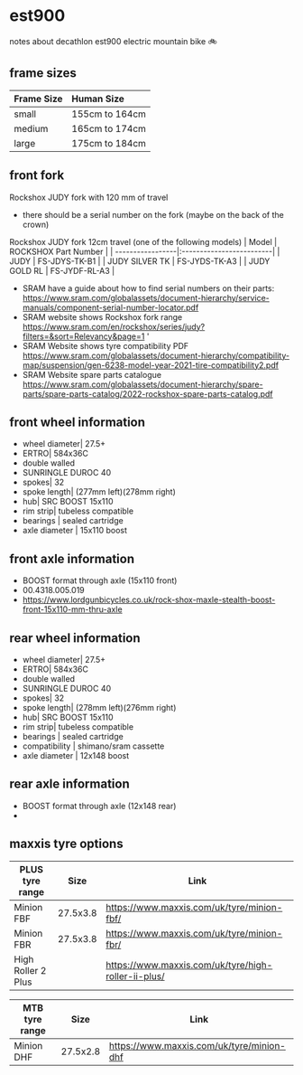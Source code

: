 # est900
notes about decathlon est900 electric mountain bike :bike:

## frame sizes
| Frame Size    | Human Size     | 
| ------------|:-----------------|
| small       | 155cm to 164cm   | 
| medium      | 165cm to 174cm   |
| large       | 175cm to 184cm   |

## front fork
Rockshox JUDY fork with 120 mm of travel <br>
- there should be a serial number on the fork (maybe on the back of the crown)

Rockshox JUDY fork 12cm travel (one of the following models)
| Model            | ROCKSHOX Part Number     | 
| -----------------|:-------------------------|
| JUDY             |      FS-JDYS-TK-B1       | 
| JUDY SILVER TK   |      FS-JYDS-TK-A3       |
| JUDY GOLD RL     |      FS-JYDF-RL-A3       |


- SRAM have a guide about how to find serial numbers on their parts: <br>
https://www.sram.com/globalassets/document-hierarchy/service-manuals/component-serial-number-locator.pdf
- SRAM website shows Rockshox fork range <br>
https://www.sram.com/en/rockshox/series/judy?filters=&sort=Relevancy&page=1 '
- SRAM Website shows tyre compatibility PDF <br>
https://www.sram.com/globalassets/document-hierarchy/compatibility-map/suspension/gen-6238-model-year-2021-tire-compatibility2.pdf
- SRAM Website spare parts catalogue <br>
https://www.sram.com/globalassets/document-hierarchy/spare-parts/spare-parts-catalog/2022-rockshox-spare-parts-catalog.pdf


## front wheel information
- wheel diameter| 27.5+
- ERTRO| 584x36C
- double walled
- SUNRINGLE DUROC 40
- spokes| 32
- spoke length| (277mm left)(278mm right)
- hub| SRC BOOST 15x110
- rim strip| tubeless compatible
- bearings | sealed cartridge
- axle diameter | 15x110 boost 

## front axle information
- BOOST format through axle (15x110 front) 
- 00.4318.005.019
- https://www.lordgunbicycles.co.uk/rock-shox-maxle-stealth-boost-front-15x110-mm-thru-axle

## rear wheel information
- wheel diameter| 27.5+
- ERTRO| 584x36C
- double walled
- SUNRINGLE DUROC 40
- spokes| 32
- spoke length| (278mm left)(276mm right)
- hub| SRC BOOST 15x110
- rim strip| tubeless compatible
- bearings | sealed cartridge
- compatibility | shimano/sram cassette
- axle diameter | 12x148 boost 

## rear axle information
- BOOST format through axle (12x148 rear)
- 

## maxxis tyre options
|    PLUS tyre range   |    Size    |    Link   |
|----------------------|------------|------------------------------------------------------| 
| Minion FBF           |  27.5x3.8  | https://www.maxxis.com/uk/tyre/minion-fbf/           |
| Minion FBR           |  27.5x3.8  | https://www.maxxis.com/uk/tyre/minion-fbr/           |
| High Roller 2 Plus   |            | https://www.maxxis.com/uk/tyre/high-roller-ii-plus/  |

|   MTB tyre range     |   Size     | Link                                                 |
|----------------------|------------|------------------------------------------------------|
| Minion DHF           | 27.5x2.8   | https://www.maxxis.com/uk/tyre/minion-dhf            |                                         | Minion DHR II        | 27.5x2.8   | https://www.maxxis.com/uk/tyre/minion-dhr-ii/        |







